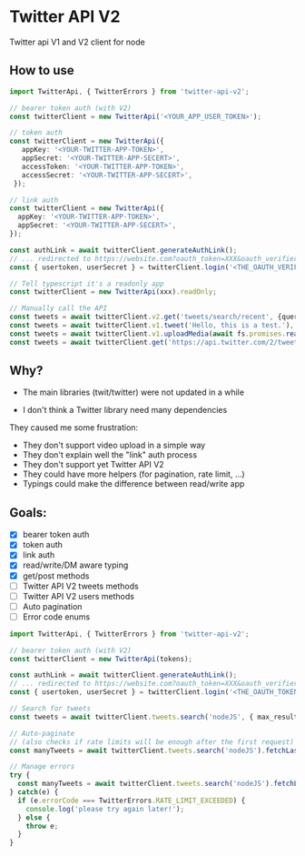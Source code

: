 # Twitter API V2

Twitter api V1 and V2 client for node

## How to use

```typescript
import TwitterApi, { TwitterErrors } from 'twitter-api-v2';

// bearer token auth (with V2)
const twitterClient = new TwitterApi('<YOUR_APP_USER_TOKEN>');

// token auth
const twitterClient = new TwitterApi({
   appKey: '<YOUR-TWITTER-APP-TOKEN>',
   appSecret: '<YOUR-TWITTER-APP-SECERT>',
   accessToken: '<YOUR-TWITTER-APP-TOKEN>',
   accessSecret: '<YOUR-TWITTER-APP-SECERT>',
 });

// link auth
const twitterClient = new TwitterApi({
  appKey: '<YOUR-TWITTER-APP-TOKEN>',
  appSecret: '<YOUR-TWITTER-APP-SECERT>',
});

const authLink = await twitterClient.generateAuthLink();
// ... redirected to https://website.com?oauth_token=XXX&oauth_verifier=XXX
const { usertoken, userSecret } = twitterClient.login('<THE_OAUTH_VERIFIER>');

// Tell typescript it's a readonly app
const twitterClient = new TwitterApi(xxx).readOnly;

// Manually call the API
const tweets = await twitterClient.v2.get('tweets/search/recent', {query: 'nodeJS', max_results: '100'});
const tweets = await twitterClient.v1.tweet('Hello, this is a test.'),
const tweets = await twitterClient.v1.uploadMedia(await fs.promises.readFile(path), { type: 'jpg' })
const tweets = await twitterClient.get('https://api.twitter.com/2/tweets/search/recent?query=nodeJS&max_results=100');
```

## Why?

- The main libraries (twit/twitter) were not updated in a while

- I don't think a Twitter library need many dependencies

They caused me some frustration:
- They don't support video upload in a simple way
- They don't explain well the "link" auth process
- They don't support yet Twitter API V2
- They could have more helpers (for pagination, rate limit, ...)
- Typings could make the difference between read/write app

## Goals:

- [x] bearer token auth
- [x] token auth
- [x] link auth
- [x] read/write/DM aware typing
- [x] get/post methods
- [ ] Twitter API V2 tweets methods
- [ ] Twitter API V2 users methods
- [ ] Auto pagination
- [ ] Error code enums

```typescript
import TwitterApi, { TwitterErrors } from 'twitter-api-v2';

// bearer token auth (with V2)
const twitterClient = new TwitterApi(tokens);

const authLink = await twitterClient.generateAuthLink();
// ... redirected to https://website.com?oauth_token=XXX&oauth_verifier=XXX
const { usertoken, userSecret } = twitterClient.login('<THE_OAUTH_TOKEN>', '<THE_OAUTH_VERIFIER>');

// Search for tweets
const tweets = await twitterClient.tweets.search('nodeJS', { max_results: 100 });

// Auto-paginate
// (also checks if rate limits will be enough after the first request)
const manyTweets = await twitterClient.tweets.search('nodeJS').fetchLast(10000);

// Manage errors
try {
  const manyTweets = await twitterClient.tweets.search('nodeJS').fetchLast(100000000);
} catch(e) {
  if (e.errorCode === TwitterErrors.RATE_LIMIT_EXCEEDED) {
    console.log('please try again later!');
  } else {
    throw e;
  }
}
```